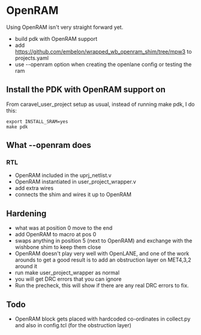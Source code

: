 # OpenRAM

Using OpenRAM isn't very straight forward yet.

* build pdk with OpenRAM support
* add https://github.com/embelon/wrapped_wb_openram_shim/tree/mpw3 to projects.yaml
* use --openram option when creating the openlane config or testing the ram

## Install the PDK with OpenRAM support on

From caravel_user_project setup as usual, instead of running make pdk, I do this:

    export INSTALL_SRAM=yes
    make pdk

## What --openram does

### RTL

* OpenRAM included in the uprj_netlist.v
* OpenRAM instantiated in user_project_wrapper.v
* add extra wires
* connects the shim and wires it up to OpenRAM 

## Hardening

* what was at position 0 move to the end
* add OpenRAM to macro at pos 0
* swaps anything in position 5 (next to OpenRAM) and exchange with the wishbone shim to keep them close
* OpenRAM doesn't play very well with OpenLANE, and one of the work arounds to get a good result is to add an obstruction layer on MET4,3,2 around it
* run make user_project_wrapper as normal
* you will get DRC errors that you can ignore
* Run the precheck, this will show if there are any real DRC errors to fix.

## Todo

* OpenRAM block gets placed with hardcoded co-ordinates in collect.py and also in config.tcl (for the obstruction layer)
